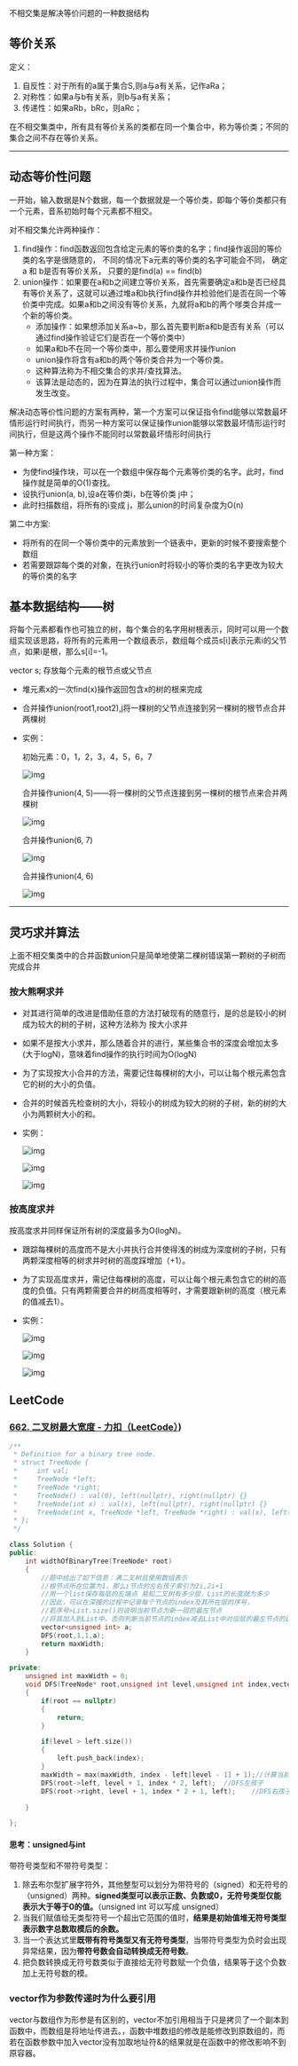 不相交集是解决等价问题的一种数据结构

## 等价关系

定义：

1. 自反性：对于所有的a属于集合S,则a与a有关系，记作aRa；
2. 对称性：如果a与b有关系，则b与a有关系；
3. 传递性：如果aRb，bRc，则aRc；

在不相交集类中，所有具有等价关系的类都在同一个集合中，称为等价类；不同的集合之间不存在等价关系。

---

## 动态等价性问题

一开始，输入数据是N个数据，每一个数据就是一个等价类，即每个等价类都只有一个元素，音系初始时每个元素都不相交。

对不相交集允许两种操作：

1. find操作：find函数返回包含给定元素的等价类的名字；find操作返回的等价类的名字是很随意的， 不同的情况下a元素的等价类的名字可能会不同， 确定a 和 b是否有等价关系， 只要的是find(a) == find(b)
2. union操作：如果要在a和b之间建立等价关系，首先需要确定a和b是否已经具有等价关系了，这就可以通过堆a和b执行find操作并检验他们是否在同一个等价类中完成。如果a和b之间没有等价关系，九就将a和b的两个嗲类合并成一个新的等价类。
   - 添加操作：如果想添加关系a~b，那么首先要判断a和b是否有关系（可以通过find操作验证它们是否在一个等价类中）
   - 如果a和b不在同一个等价类中，那么要使用求并操作union
   - union操作将含有a和b的两个等价类合并为一个等价类。
   - 这种算法称为不相交集合的求并/查找算法。
   - 该算法是动态的，因为在算法的执行过程中，集合可以通过union操作而发生改变。

解决动态等价性问题的方案有两种，第一个方案可以保证指令find能够以常数最坏情形运行时间执行，而另一种方案可以保证操作union能够以常数最坏情形运行时间执行，但是这两个操作不能同时以常数最坏情形时间执行

第一种方案：

* 为使find操作块，可以在一个数组中保存每个元素等价类的名字。此时，find操作就是简单的O(1)查找。
* 设执行union(a, b),设a在等价类i，b在等价类 j中；
* 此时扫描数组，将所有的i变成 j，那么union的时间复杂度为O(n)

第二中方案:

* 将所有的在同一个等价类中的元素放到一个链表中，更新的时候不要搜索整个数组
* 若需要跟踪每个类的对象，在执行union时将较小的等价类的名字更改为较大的等价类的名字

## 基本数据结构——树

将每个元素都看作也可独立的树，每个集合的名字用树根表示，同时可以用一个数组实现该思路，将所有的元素用一个数组表示，数组每个成员s[i]表示元素i的父节点，如果i是根，那么s[i]=-1。

vector s; 存放每个元素的根节点或父节点



* 堆元素x的一次find(x)操作返回包含x的树的根来完成

* 合并操作union(root1,root2),j将一棵树的父节点连接到另一棵树的根节点合并两棵树

* 实例：

  初始元素：0，1，2，3，4，5，6，7

  ![img](http://www.2cto.com/uploadfile/Collfiles/20160426/201604260921251287.png)

  合并操作union(4, 5)——将一棵树的父节点连接到另一棵树的根节点来合并两棵树

  ![img](http://www.2cto.com/uploadfile/Collfiles/20160426/201604260921251288.png)

  合并操作union(6, 7)

  ![img](http://www.2cto.com/uploadfile/Collfiles/20160426/201604260921251289.png)

  合并操作union(4, 6)

  ![img](http://www.2cto.com/uploadfile/Collfiles/20160426/201604260921251290.png)

---

## 灵巧求并算法

上面不相交集类中的合并函数union只是简单地使第二棵树错误第一颗树的子树而完成合并

###  按大熊啊求并

* 对其进行简单的改进是借助任意的方法打破现有的随意行，是的总是较小的树成为较大的树的子树，这种方法称为 按大小求并

* 如果不是按大小求并，那么随着合并的进行，某些集合书的深度会增加太多(大于logN)，意味着find操作的执行时间为O(logN)

* 为了实现按大小合并的方法，需要记住每棵树的大小，可以让每个根元素包含它的树的大小的负值。

* 合并的时候首先检查树的大小，将较小的树成为较大的树的子树，新的树的大小为两颗树大小的和。

* 实例：

  ![img](http://www.2cto.com/uploadfile/Collfiles/20160426/201604260921261291.png)

  ![img](http://www.2cto.com/uploadfile/Collfiles/20160426/201604260921261292.png)

  ![img](http://www.2cto.com/uploadfile/Collfiles/20160426/201604260921261293.png)

### 按高度求并

按高度求并同样保证所有树的深度最多为O(logN)。

* 跟踪每棵树的高度而不是大小并执行合并使得浅的树成为深度树的子树，只有两颗深度相等的树求并时树的高度踩增加（+1）。

* 为了实现高度求并，需记住每棵树的高度，可以让每个根元素包含它的树的高度的负值。只有两颗需要合并的树高度相等时，才需要跟新树的高度（根元素的值减去1）。

* 实例：

  ![img](http://www.2cto.com/uploadfile/Collfiles/20160426/201604260921261294.png)

  ![img](http://www.2cto.com/uploadfile/Collfiles/20160426/201604260921261295.png)

  ![img](http://www.2cto.com/uploadfile/Collfiles/20160426/201604260921261296.png)

## LeetCode

### [662. 二叉树最大宽度 - 力扣（LeetCode）](https://leetcode.cn/problems/maximum-width-of-binary-tree/submissions/))

```c++
/**
 * Definition for a binary tree node.
 * struct TreeNode {
 *     int val;
 *     TreeNode *left;
 *     TreeNode *right;
 *     TreeNode() : val(0), left(nullptr), right(nullptr) {}
 *     TreeNode(int x) : val(x), left(nullptr), right(nullptr) {}
 *     TreeNode(int x, TreeNode *left, TreeNode *right) : val(x), left(left), right(right) {}
 * };
 */

class Solution {
public:
    int widthOfBinaryTree(TreeNode* root) 
    {
        //题中给出了如下信息：满二叉树且使用数组表示
        //根节点所在位置为1，那么i节点的左右孩子索引为2i,2i+1
        //用一个list保存每层的左端点 易知二叉树有多少层，List的长度就为多少
        //因此，可以在深搜的过程中记录每个节点的index及其所在层的序号，
        //若序号>List.size()则说明当前节点为新一层的最左节点
        //将其加入到List中，否则判断当前节点的index减去List中对应层的最左节点的index的宽度是否大于最大宽度并更新最大宽度
        vector<unsigned int> a;
        DFS(root,1,1,a);
        return maxWidth;
    }

private:
    unsigned int maxWidth = 0;
    void DFS(TreeNode* root,unsigned int level,unsigned int index,vector<unsigned int>& left)
    {
        if(root == nullptr)
        {
            return;
        }

        if(level > left.size())
        {
            left.push_back(index);
        }
        maxWidth = max(maxWidth, index - left[level - 1] + 1);//计算当前层的宽度
        DFS(root->left, level + 1, index * 2, left);  //DFS左孩子
        DFS(root->right, level + 1, index * 2 + 1, left);    //DFS右孩子

    }

};
```

#### **思考：unsigned与int**

带符号类型和不带符号类型：

1. 除去布尔型扩展字符外，其他整型可以划分为带符号的（signed）和无符号的（unsigned）两种。**signed类型可以表示正数、负数或0，无符号类型仅能表示大于等于0的值。**（unsigned int 可以写成 unsigned）
2. 当我们赋值给无类型符号一个超出它范围的值时，**结果是初始值堆无符号类型表示数字总数取模后的余数。**
3. 当一个表达式里**既带有符号类型又有无符号类型**，当带符号类型为负时会出现异常结果，因为**带符号数会自动转换成无符号数**。
4. 把负数转换成无符号数类似于直接给无符号数赋一个负值，结果等于这个负数加上无符号数的模。

### vector作为参数传递时为什么要引用

vector与数组作为形参是有区别的，vector不加引用相当于只是拷贝了一个副本到函数中，而数组是将地址传进去。，函数中堆数组的修改是能修改到原数组的，而若在函数参数中加入vector没有加取地址符&的结果就是在函数中的修改影响不到原容器。

